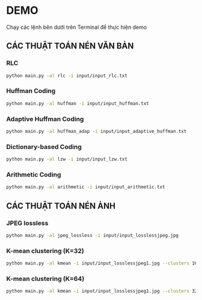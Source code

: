 # DEMO
Chạy các lệnh bên dưới trên Terminal để thực hiện demo
## CÁC THUẬT TOÁN NÉN VĂN BẢN
### RLC
```bash
python main.py -al rlc -i input/input_rlc.txt
```
### Huffman Coding
```bash
python main.py -al huffman -i input/input_huffman.txt
```
### Adaptive Huffman Coding
```bash
python main.py -al huffman_adap -i input/input_adaptive_huffman.txt
```
### Dictionary-based Coding
```bash
python main.py -al lzw -i input/input_lzw.txt
```
### Arithmetic Coding
```bash
python main.py -al arithmetic -i input/input_arithmetic.txt
```
## CÁC THUẬT TOÁN NÉN ẢNH

### JPEG lossless
```bash
python main.py -al jpeg_lossless -i input/input_losslessjpeg.jpg
```
### K-mean clustering (K=32)
```bash
python main.py -al kmean -i input/input_losslessjpeg1.jpg --clusters 16
```
### K-mean clustering (K=64)
```bash
python main.py -al kmean -i input/input_losslessjpeg1.jpg --clusters 32
```
